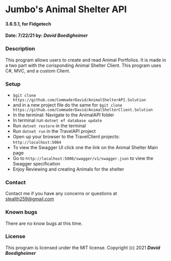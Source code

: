 # Jumbo's Animal Shelter API
#### 3.6.5.1, for Fidgetech
#### Date: 7/22/21  by: _**David Boedigheimer**_
### Description
This program allows users to create and read Animal Portfolios. It is made in a two part with the corisponding Animal Shelter Client. This program uses C#, MVC, and a custom Client.
### Setup
* `$git clone https://github.com/CommaderDavid/AnimalShelterAPI.Solution`
* and in a new project file do the same for `$git clone https://github.com/CommaderDavid/AnimalShelterClient.Solution`
* In the terminal: Navigate to the AnimalAPI folder
* In terminal run `dotnet ef database update`
* Run `dotnet restore` in the terminal
* Run `dotnet run` in the TravelAPI project
* Open up your browser to the TravelClient projects: `http://localhost:5004`
* To view the Swagger UI click one the link on the Animal Shelter Main page
* Go to `http://localhost:5000/swagger/v1/swagger.json` to view the Swagger specification
* Enjoy Reviewing and creating Animals for the shelter
### Contact
Contact me if you have any concerns or questions at stealth259@gmail.com
### Known bugs
There are no know bugs at this time.
### License
This program is licensed under the MIT license.
Copyright (c) 2021 _**David Boedigheimer**_